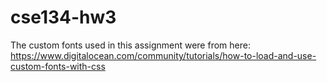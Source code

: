 # cse134-hw3

The custom fonts used in this assignment were from here: https://www.digitalocean.com/community/tutorials/how-to-load-and-use-custom-fonts-with-css
